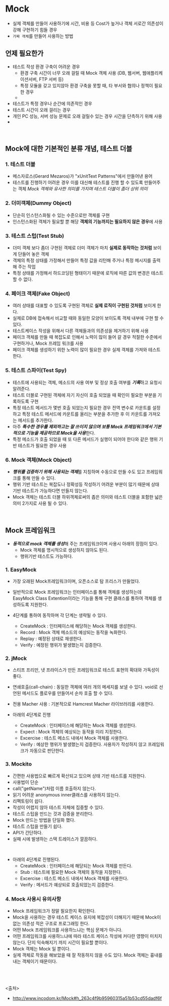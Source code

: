 # Mock
- 실제 객체를 만들어 사용하기에 시간, 비용 등 Cost가 높거나 객체 서로간 의존성이 강해 구현하기 힘들 경우 
- `가짜 객체`를 만들어 사용하는 방법

## 언제 필요한가
- 테스트 작성 환경 구축이 어려운 경우
  - 환경 구축 시간이 너무 오래 걸릴 때 Mock 객체 사용 (DB, 웹서버, 웹애플리케이션서버, FTP 서버 등)
  - 특정 모듈을 갖고 있지않아 환경 구축을 못할 때, 타 부서와 협의나 정책이 필요한 경우
  - 
- 테스트가 특정 경우나 순간에 의존적인 경우
- 테스트 시간이 오래 걸리는 경우
- 개인 PC 성능, 서버 성능 문제로 오래 걸릴수 있는 경우 시간을 단측하기 위해 사용
- 
<br>

## Mock에 대한 기본적인 분류 개념, 테스트 더블
### 1. 테스트 더블
- 메스자로스(Gerard Mezaros)가 "xUnitText Patterns"에서 만들어낸 용어
- 테스트를 진행하기 어려운 경우 이를 대신해 테스트를 진행 할 수 있도록 만들어주는 객체
*Mock 객체와 유사한 의미를 가지며 테스트 더블이 좀더 상위 의미*

### 2. 더미객체(Dummy Object)
- 단순히 인스턴스화될 수 있는 수준으로만 객체를 구현
- 인스턴스화된 객체가 필요할 뿐 해당 **객체의 기능까지는 필요하지 않은 경우**에 사용

### 3. 테스트 스텁(Test Stub)
- 더미 객체 보다 좀더 구현된 객체로 더미 객체가 마치 **실제로 동작하는 것처럼** 보이게 단들어 놓은 객체
- 객체의 특정 상태를 가정해서 만들어 특정 값을 리턴해 주거나 특정 메시지를 출력해 주는 작업
- 특정 상태를 가정해서 하드코딩된 형태이기 때문에 로직에 따른 값의 변경은 테스트 할 수 없다.

### 4. 페이크 객체(Fake Object)
- 여러 상태를 대표할 수 있도록 구현된 객체로 **실제 로직이 구현된 것처럼** 보이게 한다.
- 실제로 DB에 접속해서 비교할 때와 동일한 모양이 보이도록 객체 내부에 구현 할 수 있다.
- 테스트케이스 작성을 위해서 다른 객체들과의 의존성을 제거하기 위해 사용
- 페이크 객체를 만들 때 복잡도로 인해서 노력이 많이 들어 갈 경우 적절한 수준에서 구현하거나, Mock 프레임 워크를 사용
- 페이크 객체를 생성하기 위한 노력이 많이 필요한 경우 실제 객체를 가져와 테스트 한다.

### 5. 테스트 스파이(Test Spy)
- 테스트에 사용되는 객체, 메소드의 사용 여부 및 정상 호출 여부를 ***기록***하고 요청시 알려준다.
- 테스트 더블로 구현된 객체에 자기 자신이 호출 되었을 때 확인이 필요한 부분을 기록하도록 구현
- 특정 테스트 메서드가 몇번 호출 되었는지 필요한 경우 전역 변수로 카운트를 설정하고 특정 테스트 메서드에 카운트를 올리는 부분을 추가한 후 이 카운트를 가져오는 메서드를 추가한다.
- 아주 ***특수한 경우를 제외하고는 잘 쓰이지 않으며 보통 Mock 프레임워크에서 기본적으로 기능을 제공하므로 Mock을 사용***한다.
- 특정 메소드가 호출 되었을 때 또 다른 메서드가 실행이 되어야 한다와 같은 행위 기반 테스트가 필요한 경우 사용

### 6. Mock 객체(Mock Object)
- ***행위를 검증하기 위해 사용되는 객체***를 지칭하며 수동으로 만들 수도 있고 프레임워크를 통해 만들 수 있다.
- 행위 기반 테스트는 복잡도나 정확성등 작성하기 어려운 부분이 많기 때문에 상태 기반 테스트가 가능하다면 만들지 않는다.
- Mock 객체는 테스트 더블 하위객체로써의 좁은 의미와 테스트 더블을 포함한 넓은 의미 2가지로 사용 될 수 있다.

<br>

## Mock 프레임워크
- ***동적으로 mock 객체를 생성***해 주는 프레임워크이며 사용시 아래의 장점이 있다.
  - Mock 객체를 명시적으로 생성하지 않아도 된다.
  - 행위기반 테스트도 가능하다.

### 1. EasyMock
- 가장 오래된 Mock프레임워크이며, 오픈소스로 탐 프리스가 만들었다.
- 일반적으로 Mock 프레임워크는 인터페이스를 통해 객체를 생성하는데 EasyMock Class Extention이라는 기능을 통해 구현 클래스를 통하여 객체를 생성하도록 지원한다.

- 4단계를 통하여 동작하며 각 단계는 생략될 수 있다.
  - CreateMock : 인터페이스에 해당하는 Mock 객체를 생성한다.
  - Record : Mock 객체 메소드의 예상되는 동작을 녹화한다.
  - Replay : 예정된 상태로 재생한다.
  - Verify : 예정된 행위가 발생했는지 검증한다.

### 2. jMock
- 스티프 프리만, 냇 프라이스가 만든 프레임워크로 테스트 표현의 확대와 가독성이 좋다.
- 연쇄호출(call-chain) : 동일한 객체에 여러 개의 메세지를 보낼 수 있다. void로 선언된 메서드도 플로우를 만들어서 순차 호출 할 수 있다.
- 전용 Macher 사용 : 기본적으로 Hamcrest Macher 라이브러리를 사용한다.

- 아래의 4단계로 진행
  - CreateMock : 인터페이스에 해당하는 Mock 객체를 생성한다.
  - Expect : Mock 객체의 예상되는 동작을 미리 지정한다.
  - Excercise : 테스트 메소드 내에서 Mock 객체를 사용한다.
  - Verify : 예상한 행위가 발생했는지 검증한다. 사용자가 작성하지 않고 프레임워크가 자동으로 판단한다.

### 3. Mockito
- 간편한 사용법으로 빠르게 확산되고 있으며 상태 기반 테스트를 지원한다.
- 사용법이 단순
- call("getName")처럼 이름 호출하지 않는다.
- 읽기 어려운 anonymous inner클래스를 사용하지 않는다.
- 리펙토링이 쉽다.
- 작성이 어렵지 않아 테스트 자체에 집중할 수 있다.
- 테스트 스텁을 만드는 것과 검증을 분리한다.
- Mock 만드는 방법을 단일화 했다.
- 테스트 스텁을 만들기 쉽다.
- API가 간단하다.
- 실패 시에 발생하는 스택 트레이스가 깔끔하다.
<br>

- 아래의 4단계로 진행된다.
  - CreateMock : 인터페이스에 해당되는 Mock 객체를 만든다.
  - Stub : 테스트에 필요한 Mock 객체의 동작을 지정한다.
  - Excercise : 테스트 메소드 내에서 Mock 객체를 사용한다.
  - Verify : 메서드가 예상되로 호출되었는지 검증한다.

### 4. Mock 사용시 유의사항
- Mock 프레임워크가 정말 필요한지 확인한다.
- Mock을 사용하는 경우 테스트 케이스 유지에 복잡성이 더해지기 때문에 Mock이 없는 의존성 적은 구조로 프로그래밍 한다.
- 어떤 Mock 프레임워크를 사용하느냐는 핵심 문제가 아니다.
- 어떤 프레임워크를 사용하느냐에 따라 테스트 케이스 작성에 커다란 영향이 미치지 않는다. 단지 익숙해지기 까지 시간이 필요할 뿐이다.
- Mock 객체는 Mock 일 뿐이다.
- 실제 객체로 작동을 해보았을 때 잘 작동하지 않을 수도 있다. Mock 객체는 흉내를 내는 객체이기 때문이다.


<br><br><br>
<출처>
- http://www.incodom.kr/Mock#h_263c4f9b95960315a51b53cd55dadf6f
